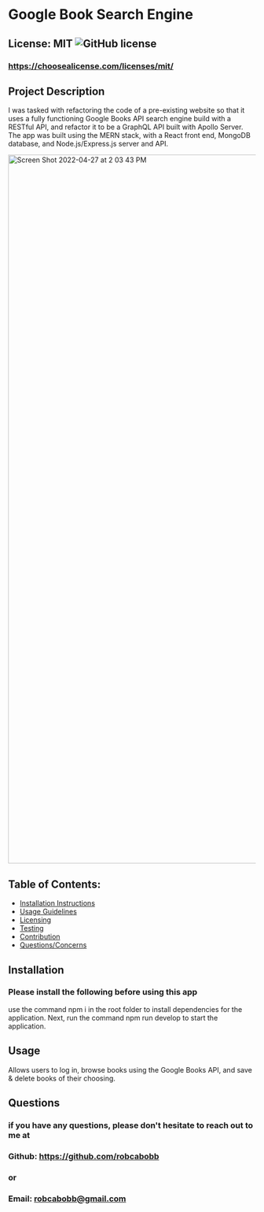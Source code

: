 # Google Book Search Engine

## License: MIT  ![GitHub license](https://img.shields.io/github/license/Naereen/StrapDown.js.svg)
### https://choosealicense.com/licenses/mit/

## Project Description
I was tasked with refactoring the code of a pre-existing website so that it uses a fully functioning Google Books API search engine build with a RESTful API, and refactor it to be a GraphQL API built with Apollo Server. The app was built using the MERN stack, with a React front end, MongoDB database, and Node.js/Express.js server and API.

<img width="1440" alt="Screen Shot 2022-04-27 at 2 03 43 PM" src="https://user-images.githubusercontent.com/80990468/165590943-84472773-5182-4bf5-8f46-32a81a0c00de.png">

## Table of Contents:
- [Installation Instructions](#installation)
- [Usage Guidelines](#usage)
- [Licensing](#license)
- [Testing](#tests)
- [Contribution](#contribution)
- [Questions/Concerns](#questions)

## Installation
### Please install the following before using this app
use the command npm i in the root folder to install dependencies for the application. Next, run the command npm run develop to start the application.

## Usage
Allows users to log in, browse books using the Google Books API, and save & delete books of their choosing.

## Questions
### if you have any questions, please don't hesitate to reach out to me at
### Github: https://github.com/robcabobb
### or
### Email: robcabobb@gmail.com

